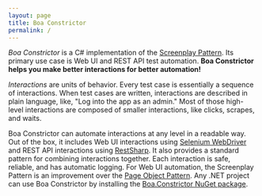 ```yaml
---
layout: page
title: Boa Constrictor
permalink: /
---
```


*Boa Constrictor* is a C# implementation of the
[Screenplay Pattern](https://www.infoq.com/articles/Beyond-Page-Objects-Test-Automation-Serenity-Screenplay/).
Its primary use case is Web UI and REST API test automation.
**Boa Constrictor helps you make better interactions for better automation!**

*Interactions* are units of behavior.
Every test case is essentially a sequence of interactions.
When test cases are written, interactions are described in plain language, like, "Log into the app as an admin."
Most of those high-level interactions are composed of smaller interactions, like clicks, scrapes, and waits.

Boa Constrictor can automate interactions at any level in a readable way.
Out of the box, it includes Web UI interactions using [Selenium WebDriver](https://www.selenium.dev/)
and REST API interactions using [RestSharp](https://restsharp.dev/).
It also provides a standard pattern for combining interactions together.
Each interaction is safe, reliable, and has automatic logging.
For Web UI automation, the Screenplay Pattern is an improvement over the
[Page Object Pattern](https://www.selenium.dev/documentation/en/guidelines_and_recommendations/page_object_models/).
Any .NET project can use Boa Constrictor by installing the
[Boa.Constrictor NuGet package](https://www.nuget.org/packages/Boa.Constrictor).
